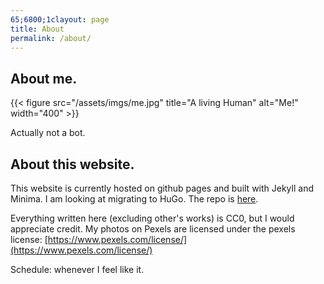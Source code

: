 ```yaml
---
65;6800;1clayout: page
title: About
permalink: /about/
---
```

## About me.
{{< figure src="/assets/imgs/me.jpg" title="A living Human" alt="Me!" width="400" >}}


Actually not a bot.



## About this website. 
  
This website is currently hosted on github pages and built with Jekyll and Minima. I am looking at migrating to HuGo. The repo is [here](https://codeberg.org/oelnbod/pages). 
  
Everything written here (excluding other's works) is CC0, but I would appreciate credit. My photos on Pexels are licensed under the pexels license: [https://www.pexels.com/license/](https://www.pexels.com/license/)

Schedule: whenever I feel like it.
